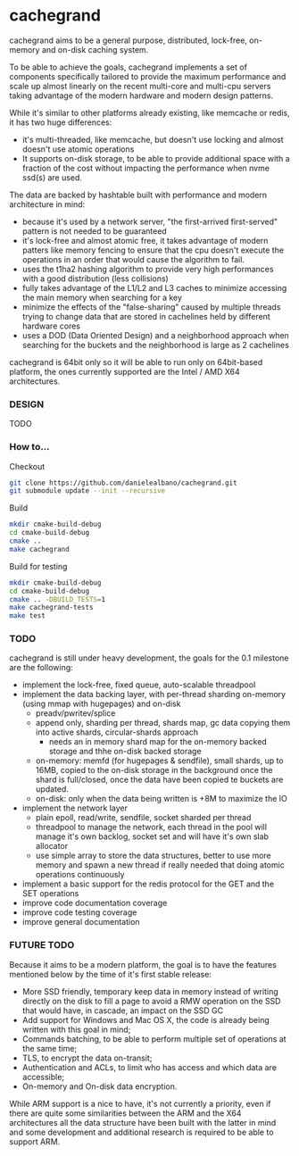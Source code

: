 cachegrand
==========

cachegrand aims to be a general purpose, distributed, lock-free, on-memory and on-disk caching system.

To be able to achieve the goals, cachegrand implements a set of components specifically tailored to provide the maximum
performance and scale up almost linearly on the recent multi-core and multi-cpu servers taking advantage of the modern
hardware and modern design patterns.

While it's similar to other platforms already existing, like memcache or redis, it has two huge differences:
- it's multi-threaded, like memcache, but doesn't use locking and almost doesn't use atomic operations
- It supports on-disk storage, to be able to provide additional space with a fraction of the cost without impacting the
performance when nvme ssd(s) are used. 

The data are backed by hashtable built with performance and modern architecture in mind:
- because it's used by a network server, "the first-arrived first-served" pattern is not needed to be guaranteed
- it's lock-free and almost atomic free, it takes advantage of modern patters like memory fencing to ensure that the cpu
doesn't execute the operations in an order that would cause the algorithm to fail.
- uses the t1ha2 hashing algorithm to provide very high performances with a good distribution (less collisions)
- fully takes advantage of the L1/L2 and L3 caches to minimize accessing the main memory when searching for a key
- minimize the effects of the "false-sharing" caused by multiple threads trying to change data that are stored in
cachelines held by different hardware cores
- uses a DOD (Data Oriented Design) and a neighborhood approach when searching for the buckets and the neighborhood is
large as 2 cachelines

cachegrand is 64bit only so it will be able to run only on 64bit-based platform, the ones currently supported are the
Intel / AMD X64 architectures.

### DESIGN

TODO

### How to...

Checkout

```bash
git clone https://github.com/danielealbano/cachegrand.git
git submodule update --init --recursive
```

Build
```bash
mkdir cmake-build-debug
cd cmake-build-debug
cmake ..
make cachegrand
```

Build for testing
```bash
mkdir cmake-build-debug
cd cmake-build-debug
cmake .. -DBUILD_TESTS=1
make cachegrand-tests
make test
```

### TODO

cachegrand is still under heavy development, the goals for the 0.1 milestone are the following:
- implement the lock-free, fixed queue, auto-scalable threadpool
- implement the data backing layer, with per-thread sharding on-memory (using mmap with hugepages) and on-disk
    - preadv/pwritev/splice
    - append only, sharding per thread, shards map, gc data copying them into active shards, circular-shards approach
      - needs an in memory shard map for the on-memory backed storage and thhe on-disk backed storage
    - on-memory: memfd (for hugepages & sendfile), small shards, up to 16MB, copied to the on-disk storage in the
      background once the shard is full/closed, once the data have been copied te buckets are updated.
    - on-disk: only when the data being written is +8M to maximize the IO  
- implement the network layer
    - plain epoll, read/write, sendfile, socket sharded per thread
    - threadpool to manage the network, each thread in the pool will manage it's own backlog, socket set and will have it's own
      slab allocator
    - use simple array to store the data structures, better to use more memory and spawn a new thread if really needed
      that doing atomic operations continuously 
- implement a basic support for the redis protocol for the GET and the SET operations
- improve code documentation coverage
- improve code testing coverage
- improve general documentation

### FUTURE TODO

Because it aims to be a modern platform, the goal is to have the features mentioned below by the time of it's first
stable release:
- More SSD friendly, temporary keep data in memory instead of writing directly on the disk to fill a page to avoid a RMW
  operation on the SSD that would have, in cascade, an impact on the SSD GC
- Add support for Windows and Mac OS X, the code is already being written with this goal in mind;
- Commands batching, to be able to perform multiple set of operations at the same time;
- TLS, to encrypt the data on-transit;
- Authentication and ACLs, to limit who has access and which data are accessible;
- On-memory and On-disk data encryption.

While ARM support is a nice to have, it's not currently a priority, even if there are quite some similarities between
the ARM and the X64 architectures all the data structure have been built with the latter in mind and some development
and additional research is required to be able to support ARM.
